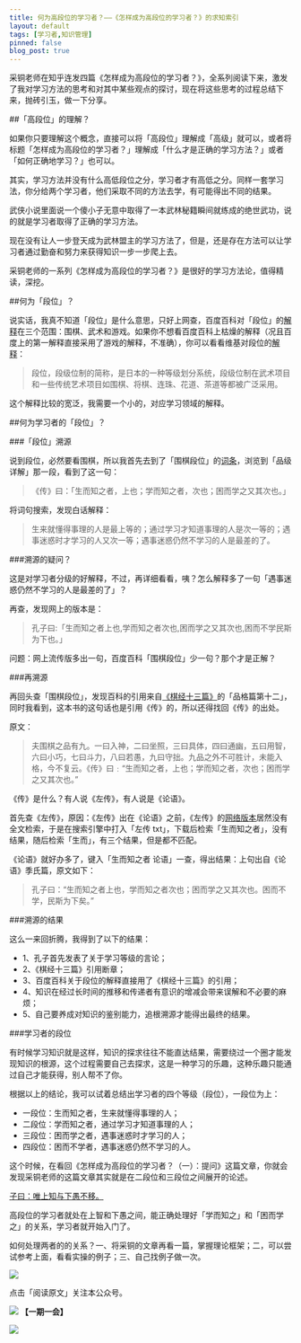 ```yaml
---
title: 何为高段位的学习者？——《怎样成为高段位的学习者？》的求知索引
layout: default
tags: [学习者,知识管理]
pinned: false
blog_post: true
---
```




采铜老师在知乎连发四篇《怎样成为高段位的学习者？》，全系列阅读下来，激发了我对学习方法的思考和对其中某些观点的探讨，现在将这些思考的过程总结下来，抛砖引玉，做一下分享。

##「高段位」的理解？

如果你只要理解这个概念，直接可以将「高段位」理解成「高级」就可以，或者将标题「怎样成为高段位的学习者？」理解成「什么才是正确的学习方法？」或者「如何正确地学习？」也可以。

其实，学习方法并没有什么高低段位之分，学习者才有高低之分。同样一套学习法，你分给两个学习者，他们采取不同的方法去学，有可能得出不同的结果。

武侠小说里面说一个傻小子无意中取得了一本武林秘籍瞬间就练成的绝世武功，说的就是学习者取得了正确的学习方法。

现在没有让人一步登天成为武林盟主的学习方法了，但是，还是存在方法可以让学习者通过勤奋和努力来获得知识一步一步爬上去。

采铜老师的一系列《怎样成为高段位的学习者？》是很好的学习方法论，值得精读，深挖。

##何为「段位」？

说实话，我真不知道「段位」是什么意思，只好上网查，百度百科对「段位」的[解释](http://baike.baidu.com/link?url=TXqa9Rgr1LmANYLh4mbEEqB26I17tI2P0Cjf7NAMYggYa48Oy7jsmzlPDelap0PI)在三个范围：围棋、武术和游戏。如果你不想看百度百科上枯燥的解释（况且百度上的第一解释直接采用了游戏的解释，不准确），你可以看看维基对段位的[解释](http://zh.wikipedia.org/wiki/%E6%AE%B5%E4%BD%8D)：

>段位，段级位制的简称，是日本的一种等级划分系统，段级位制在武术项目和一些传统艺术项目如围棋、将棋、连珠、花道、茶道等都被广泛采用。

这个解释比较的宽泛，我需要一个小的，对应学习领域的解释。

##何为学习者的「段位」？

###「段位」溯源

说到段位，必然要看围棋，所以我首先去到了「围棋段位」的[词条](http://baike.baidu.com/view/583232.htm)，浏览到「品级详解」那一段，看到了这一句：

>《传》曰：「生而知之者，上也；学而知之者，次也；困而学之又其次也。」

将词句搜索，发现白话解释：

>生来就懂得事理的人是最上等的；通过学习才知道事理的人是次一等的；遇事迷惑时才学习的人又次一等；遇事迷惑仍然不学习的人是最差的了。

###溯源的疑问？

这是对学习者分级的好解释，不过，再详细看看，咦？怎么解释多了一句「遇事迷惑仍然不学习的人是最差的了」？

再查，发现网上的版本是：

>孔子曰:「生而知之者上也,学而知之者次也,困而学之又其次也,困而不学民斯为下也。」

问题：网上流传版多出一句，百度百科「围棋段位」少一句？那个才是正解？

###再溯源

再回头查「围棋段位」，发现百科的引用来自[《棋经十三篇》](http://baike.baidu.com/link?url=6fxTmVpNatWMh9Tqw6Mj74szY3umtv2DfTzFmMTczaR49ps4f7WfXd1H3yGDAJrn)的「品格篇第十二」，同时我看到，这本书的这句话也是引用《传》的，所以还得找回《传》的出处。

原文：

>夫围棋之品有九。一曰入神，二曰坐照，三曰具体，四曰通幽，五曰用智，六曰小巧，七曰斗力，八曰若愚，九曰守拙。九品之外不可胜计，未能入格，今不复云。《传》曰﹕“生而知之者，上也；学而知之者，次也；困而学之又其次也。”

《传》是什么？有人说《左传》，有人说是《论语》。

首先查《左传》，原因：《左传》出在《论语》之前，《左传》的[网络版本](http://www.gushiwen.org/guwen/zuozhuan.aspx)居然没有全文检索，于是在搜索引擎中打入「左传 txt」，下载后检索「生而知之者」，没有结果，随后检索「生而」，有三个结果，但是都不匹配。

《论语》就好办多了，键入「生而知之者 论语」一查，得出结果：上句出自《论语》季氏篇，原文如下：

>孔子曰：“生而知之者上也，学而知之者次也；困而学之又其次也。困而不学，民斯为下矣。”

###溯源的结果

这么一来回折腾，我得到了以下的结果：

- 1、孔子首先发表了关于学习等级的言论；
- 2、《棋经十三篇》引用断章；
- 3、百度百科关于段位的解释直接用了《棋经十三篇》的引用；
- 4、知识在经过长时间的推移和传递者有意识的增减会带来误解和不必要的麻烦；
- 5、自己要养成对知识的鉴别能力，追根溯源才能得出最终的结果。

###学习者的段位

有时候学习知识就是这样，知识的探求往往不能直达结果，需要绕过一个圈才能发现知识的根源，这个过程需要自己去探求，这是一种学习的乐趣，这种乐趣只能通过自己才能获得，别人帮不了你。

根据以上的结论，我可以试着总结出学习者的四个等级（段位），一段位为上：

- 一段位：生而知之者，生来就懂得事理的人；
- 二段位：学而知之者，通过学习才知道事理的人；
- 三段位：困而学之者，遇事迷惑时才学习的人；
- 四段位：困而不学者，遇事迷惑仍然不学习的人。

这个时候，在看回《怎样成为高段位的学习者？（一）：提问》这篇文章，你就会发现采铜老师的这篇文章其实就是在二段位和三段位之间展开的论述。

[子曰：唯上知与下愚不移。](http://www.zhihu.com/question/20938449)

高段位的学习者就处在上智和下愚之间，能正确处理好「学而知之」和「困而学之」的关系，学习者就开始入门了。

如何处理两者的的关系？一、将采铜的文章再看一篇，掌握理论框架；二，可以尝试参考上面，看看实操的例子；三、自己找例子做一次。

![](http://pic.yupoo.com/vankos_v/DISOfpbg/14RuuS.png)

点击「阅读原文」关注本公众号。

![](http://pic.yupoo.com/vankos_v/DISOeR5b/3PJ3R.png)
**【一期一会】**

![](http://pic.yupoo.com/vankos_v/DJlvOHHu/JE46x.jpg)













